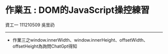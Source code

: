# 作業五 : DOM的JavaScript操控練習
資工一 111210509 吳昱礽
***
* 作業三之window.innerWidth、window.innerHeight、offsetWidth、offsetHeight為詢問ChatGpt得知
